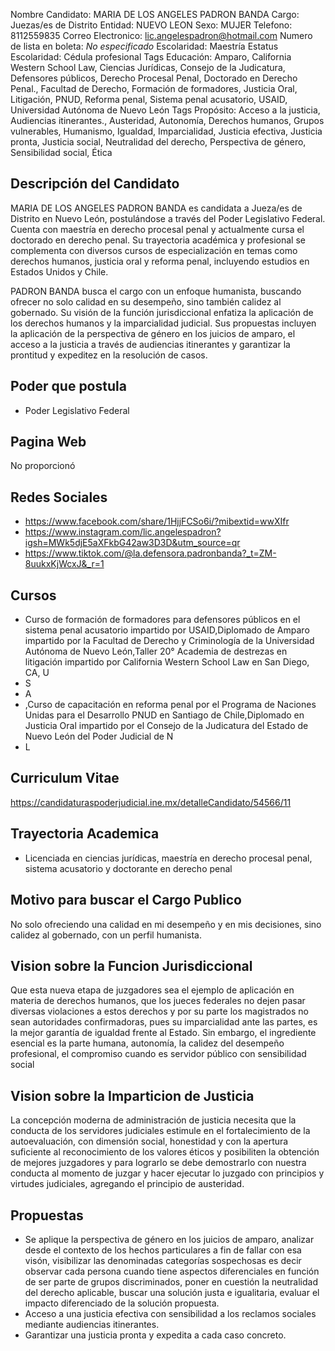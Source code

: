 Nombre Candidato: MARIA DE LOS ANGELES PADRON BANDA
Cargo: Juezas/es de Distrito
Entidad: NUEVO LEON
Sexo: MUJER
Telefono: 8112559835
Correo Electronico: lic.angelespadron@hotmail.com
Numero de lista en boleta: *No especificado*
Escolaridad: Maestría
Estatus Escolaridad: Cédula profesional
Tags Educación: Amparo, California Western School Law, Ciencias Jurídicas, Consejo de la Judicatura, Defensores públicos, Derecho Procesal Penal, Doctorado en Derecho Penal., Facultad de Derecho, Formación de formadores, Justicia Oral, Litigación, PNUD, Reforma penal, Sistema penal acusatorio, USAID, Universidad Autónoma de Nuevo León
Tags Propósito: Acceso a la justicia, Audiencias itinerantes., Austeridad, Autonomía, Derechos humanos, Grupos vulnerables, Humanismo, Igualdad, Imparcialidad, Justicia efectiva, Justicia pronta, Justicia social, Neutralidad del derecho, Perspectiva de género, Sensibilidad social, Ética


## Descripción del Candidato 

MARIA DE LOS ANGELES PADRON BANDA es candidata a Jueza/es de Distrito en Nuevo León, postulándose a través del Poder Legislativo Federal. Cuenta con maestría en derecho procesal penal y actualmente cursa el doctorado en derecho penal. Su trayectoria académica y profesional se complementa con diversos cursos de especialización en temas como derechos humanos, justicia oral y reforma penal, incluyendo estudios en Estados Unidos y Chile.

PADRON BANDA busca el cargo con un enfoque humanista, buscando ofrecer no solo calidad en su desempeño, sino también calidez al gobernado.  Su visión de la función jurisdiccional enfatiza la aplicación de los derechos humanos y la imparcialidad judicial. Sus propuestas incluyen la aplicación de la perspectiva de género en los juicios de amparo, el acceso a la justicia a través de audiencias itinerantes y garantizar la prontitud y expeditez en la resolución de casos.


## Poder que postula

- Poder Legislativo Federal


## Pagina Web

No proporcionó


## Redes Sociales

- https://www.facebook.com/share/1HjjFCSo6i/?mibextid=wwXIfr
- https://www.instagram.com/lic.angelespadron?igsh=MWk5djE5aXFkbG42aw3D3D&utm_source=qr
- https://www.tiktok.com/@la.defensora.padronbanda?_t=ZM-8uukxKjWcxJ&_r=1


## Cursos

- Curso de formación de formadores para defensores públicos en el sistema penal acusatorio impartido por USAID,Diplomado de Amparo impartido por la Facultad de Derecho y Criminología de la Universidad Autónoma de Nuevo León,Taller 20° Academia de destrezas en litigación impartido por California Western School Law en San Diego, CA, U
- S
- A
- ,Curso de capacitación en reforma penal por el Programa de Naciones Unidas para el Desarrollo PNUD en Santiago de Chile,Diplomado en Justicia Oral impartido por el Consejo de la Judicatura del Estado de Nuevo León del Poder Judicial de N
- L


## Curriculum Vitae

https://candidaturaspoderjudicial.ine.mx/detalleCandidato/54566/11


## Trayectoria Academica

- Licenciada en ciencias jurídicas, maestría en derecho procesal penal, sistema acusatorio y doctorante en derecho penal


## Motivo para buscar el Cargo Publico

No solo ofreciendo una calidad en mi desempeño y en mis decisiones, sino calidez al gobernado, con un perfil humanista.


## Vision sobre la Funcion Jurisdiccional

Que esta nueva etapa de juzgadores sea el ejemplo de aplicación en materia de derechos humanos, que los jueces federales no dejen pasar diversas violaciones a estos derechos y por su parte los magistrados no sean autoridades confirmadoras, pues su imparcialidad ante las partes, es la mejor garantía de igualdad frente al Estado. Sin embargo, el ingrediente esencial es la parte humana, autonomía, la calidez del desempeño profesional, el compromiso cuando es servidor público con sensibilidad social


## Vision sobre la Imparticion de Justicia

La concepción moderna de administración de justicia necesita que la conducta de los servidores judiciales estimule en el fortalecimiento de la autoevaluación, con dimensión social, honestidad y con la apertura suficiente al reconocimiento de los valores éticos y posibiliten la obtención de mejores juzgadores y para lograrlo se debe demostrarlo con nuestra conducta al momento de juzgar y hacer ejecutar lo juzgado con principios y virtudes judiciales, agregando el principio de austeridad.


## Propuestas

- Se aplique la perspectiva de género en los juicios de amparo, analizar desde el contexto de los hechos particulares a fin de fallar con esa visón, visibilizar las denominadas categorías sospechosas es decir observar cada persona cuando tiene aspectos diferenciales en función de ser parte de grupos discriminados, poner en cuestión la neutralidad del derecho aplicable, buscar una solución justa e igualitaria, evaluar el impacto diferenciado de la solución propuesta.
- Acceso a una justicia efectiva con sensibilidad a los reclamos sociales mediante audiencias itinerantes.
- Garantizar una justicia pronta y expedita a cada caso concreto.

